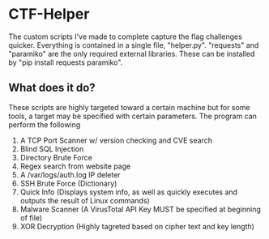 # CTF-Helper
The custom scripts I've made to complete capture the flag challenges quicker. Everything is contained in a single file, "helper.py". "requests" and "paramiko" are the only required external libraries. These can be installed by "pip install requests paramiko".

## What does it do?
These scripts are highly targeted toward a certain machine but for some tools, a target may be specified with certain parameters. The program can perform the following
1. A TCP Port Scanner w/ version checking and CVE search
2. Blind SQL Injection
3. Directory Brute Force 
4. Regex search from website page 
5. A /var/logs/auth.log IP deleter 
6. SSH Brute Force (Dictionary) 
7. Quick Info (Displays system info, as well as quickly executes and outputs the result of Linux commands)
8. Malware Scanner (A VirusTotal API Key MUST be specified at beginning of file)
9. XOR Decryption (Highly tagreted based on cipher text and key length) 

